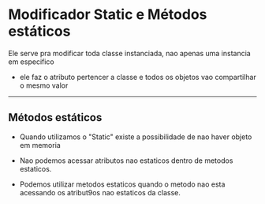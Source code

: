 # Modificador Static e Métodos estáticos 

Ele serve pra modificar toda classe instanciada, nao apenas uma instancia em especifico

- ele faz o atributo pertencer a classe e todos os objetos vao compartilhar o mesmo valor

---

## Métodos estáticos

- Quando utilizamos o "Static" existe a possibilidade de nao haver objeto em memoria

- Nao podemos acessar atributos nao estaticos dentro de metodos estaticos.

- Podemos utilizar metodos estaticos quando o metodo nao esta acessando os atribut9os nao estaticos da classe.


